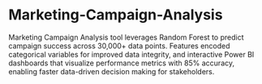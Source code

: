 # Marketing-Campaign-Analysis
Marketing Campaign Analysis tool leverages Random Forest to predict campaign success across 30,000+ data points. Features encoded categorical variables for improved data integrity, and interactive Power BI dashboards that visualize performance metrics with 85% accuracy, enabling faster data-driven decision making for stakeholders.
